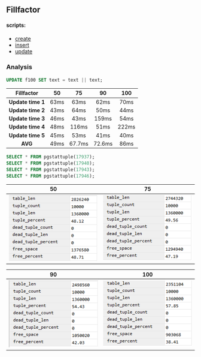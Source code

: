 ## Fillfactor

#### scripts:
- [create](create.sql)
- [insert](insert.sql)
- [update](update.sql)

### Analysis
```sql
UPDATE f100 SET text = text || text;
```

|   Fillfactor    |    50   |     75  |    90   |    100   |
|:----:|:----:|:----:|:----:|:----:
|   **Update time 1** |  63ms   |  63ms  |   62ms  |  70ms   |
|   **Update time 2** |  43ms   |  64ms  |   50ms  |  44ms   |
|   **Update time 3** |  46ms   |  43ms  |   159ms  |  54ms   |
|   **Update time 4** |  48ms   | 116ms  |   51ms  |  222ms   |
|   **Update time 5** |  45ms   |  53ms  |   41ms  |  40ms   |
|   **AVG**           |  49ms   |  67.7ms  |   72.6ms  |  86ms   |

```sql
SELECT * FROM pgstattuple(17937);
SELECT * FROM pgstattuple(17940);
SELECT * FROM pgstattuple(17943);
SELECT * FROM pgstattuple(17946);
```
|   50    |     75  |
|:---:|:---:|
|    ![img](images/f50.png)  |    ![img](images/f75.png)   |


|    90   |    100   |
|:---:|:---:|
|    ![img](images/f90.png)   |   ![img](images/f100.png)    |
